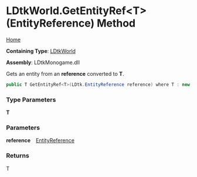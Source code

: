# LDtkWorld\.GetEntityRef\<T\>\(EntityReference\) Method

[Home](../../../README.md)

**Containing Type**: [LDtkWorld](../README.md)

**Assembly**: LDtkMonogame\.dll

  
 Gets an entity from an **reference** converted to **T**\. 

```csharp
public T GetEntityRef<T>(LDtk.EntityReference reference) where T : new()
```

### Type Parameters

**T**

### Parameters

**reference** &ensp; [EntityReference](../../EntityReference/README.md)

### Returns

T

